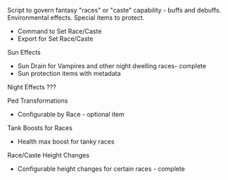 Script to govern fantasy "races" or "caste" capability - buffs and debuffs.  Environmental effects.  Special items to protect.
- Command to Set Race/Caste
- Export for Set Race/Caste
  
Sun Effects
- Sun Drain for Vampires and other night dwelling races- complete
- Sun protection items with metadata

Night Effects
???

Ped Transformations
- Configurable by Race -  optional item

Tank Boosts for Races
- Health max boost for tanky races

Race/Caste Height Changes
- Configurable height changes for certain races - complete




